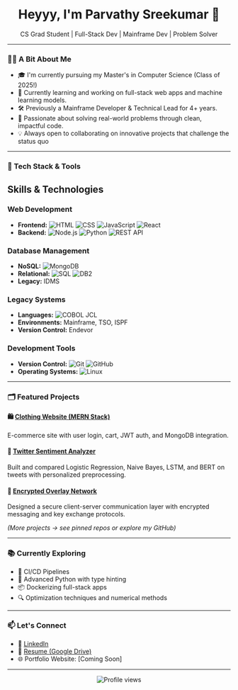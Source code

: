 <h1 align="center">Heyyy, I'm Parvathy Sreekumar 👋</h1>
<p align="center">
    CS Grad Student | Full-Stack Dev | Mainframe Dev | Problem Solver
</p>

---

### 👩‍💻 A Bit About Me

- 🎓 I'm currently pursuing my Master's in Computer Science (Class of 2025!) 
- 🌱 Currently learning and working on full-stack web apps and machine learning models.
- 🛠️ Previously a Mainframe Developer & Technical Lead for 4+ years.
- 🎯 Passionate about solving real-world problems through clean, impactful code.
- 💡 Always open to collaborating on innovative projects that challenge the status quo

---

### 🧰 Tech Stack & Tools

## Skills & Technologies

### Web Development
- **Frontend:** ![HTML](https://img.shields.io/badge/HTML-E34F26?style=flat&logo=html5&logoColor=white) ![CSS](https://img.shields.io/badge/CSS-1572B6?style=flat&logo=css3&logoColor=white) ![JavaScript](https://img.shields.io/badge/JavaScript-F7DF1E?style=flat&logo=javascript&logoColor=black) ![React](https://img.shields.io/badge/React-20232A?style=flat&logo=react&logoColor=61DAFB)
- **Backend:** ![Node.js](https://img.shields.io/badge/Node.js-339933?style=flat&logo=nodedotjs&logoColor=white) ![Python](https://img.shields.io/badge/Python-3776AB?style=flat&logo=python&logoColor=white) ![REST API](https://img.shields.io/badge/REST%20API-FF6C37?style=flat&logo=postman&logoColor=white)

### Database Management
- **NoSQL:** ![MongoDB](https://img.shields.io/badge/MongoDB-4EA94B?style=flat&logo=mongodb&logoColor=white)
- **Relational:** ![SQL](https://img.shields.io/badge/SQL-4479A1?style=flat&logo=mysql&logoColor=white) ![DB2](https://img.shields.io/badge/DB2-054ADA?style=flat&logo=ibm&logoColor=white)
- **Legacy:** IDMS

### Legacy Systems
- **Languages:** ![COBOL](https://img.shields.io/badge/COBOL-4B275F?style=flat&logo=ibm&logoColor=white) JCL
- **Environments:** Mainframe, TSO, ISPF
- **Version Control:** Endevor

### Development Tools
- **Version Control:** ![Git](https://img.shields.io/badge/Git-F05032?style=flat&logo=git&logoColor=white) ![GitHub](https://img.shields.io/badge/GitHub-181717?style=flat&logo=github&logoColor=white)
- **Operating Systems:** ![Linux](https://img.shields.io/badge/Linux-FCC624?style=flat&logo=linux&logoColor=black)
---

### 🗂️ Featured Projects

#### 🛍️ [Clothing Website (MERN Stack)](https://github.com/ParvathySreekumar/clothing-website)
E-commerce site with user login, cart, JWT auth, and MongoDB integration.

#### 🧠 [Twitter Sentiment Analyzer](https://github.com/ParvathySreekumar/twitter-sentiment-ml)
Built and compared Logistic Regression, Naive Bayes, LSTM, and BERT on tweets with personalized preprocessing.

#### 🔐 [Encrypted Overlay Network](https://github.com/ParvathySreekumar/secure-overlay-network)
Designed a secure client-server communication layer with encrypted messaging and key exchange protocols.

*(More projects → see pinned repos or explore my GitHub)*

---

### 📚 Currently Exploring

- 🧪 CI/CD Pipelines
- 🐍 Advanced Python with type hinting
- 📦 Dockerizing full-stack apps
- 🔍 Optimization techniques and numerical methods

---

### 📫 Let's Connect

- 🔗 [LinkedIn](https://www.linkedin.com/in/parvathysreekumar/)
- 📄 [Resume (Google Drive)](https://your-resume-link)
- 🌐 Portfolio Website: [Coming Soon]

---

<p align="center">
    <img src="https://komarev.com/ghpvc/?username=ParvathySreekumar&style=flat-square&color=blue" alt="Profile views" />  
</p>


<!---
ParvathySreekumar/ParvathySreekumar is a ✨ special ✨ repository because its `README.md` (this file) appears on your GitHub profile.
You can click the Preview link to take a look at your changes.
--->
